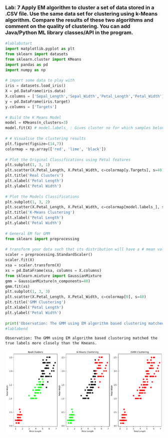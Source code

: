 ### Lab: 7 Apply EM algorithm to cluster a set of data stored in a .CSV file. Use the same data set for clustering using k-Means algorithm. Compare the results of these two algorithms and comment on the quality of clustering. You can add Java/Python ML library classes/API in the program.


```python
#lablabstart
import matplotlib.pyplot as plt 
from sklearn import datasets 
from sklearn.cluster import KMeans 
import pandas as pd
import numpy as np

# import some data to play with 
iris = datasets.load_iris()
X = pd.DataFrame(iris.data)
X.columns = ['Sepal_Length','Sepal_Width','Petal_Length','Petal_Width'] 
y = pd.DataFrame(iris.target)
y.columns = ['Targets']

# Build the K Means Model
model = KMeans(n_clusters=3)
model.fit(X) # model.labels_ : Gives cluster no for which samples belongs to

# # Visualise the clustering results
plt.figure(figsize=(14,7))
colormap = np.array(['red', 'lime', 'black'])

# Plot the Original Classifications using Petal features
plt.subplot(1, 3, 1)
plt.scatter(X.Petal_Length, X.Petal_Width, c=colormap[y.Targets], s=40) 
plt.title('Real Clusters')
plt.xlabel('Petal Length') 
plt.ylabel('Petal Width')

# Plot the Models Classifications
plt.subplot(1, 3, 2)
plt.scatter(X.Petal_Length, X.Petal_Width, c=colormap[model.labels_], s=40) 
plt.title('K-Means Clustering')
plt.xlabel('Petal Length') 
plt.ylabel('Petal Width')

# General EM for GMM
from sklearn import preprocessing

# transform your data such that its distribution will have a # mean value 0 and standard deviation of 1.
scaler = preprocessing.StandardScaler() 
scaler.fit(X)
xsa = scaler.transform(X)
xs = pd.DataFrame(xsa, columns = X.columns)
from sklearn.mixture import GaussianMixture 
gmm = GaussianMixture(n_components=40) 
gmm.fit(xs)
plt.subplot(1, 3, 3)
plt.scatter(X.Petal_Length, X.Petal_Width, c=colormap[0], s=40) 
plt.title('GMM Clustering')
plt.xlabel('Petal Length') 
plt.ylabel('Petal Width')

print('Observation: The GMM using EM algorithm based clustering matched the true labels more closely than the Kmeans.')
#lablabend
```

    Observation: The GMM using EM algorithm based clustering matched the true labels more closely than the Kmeans.
    


    
![png](output_1_1.png)
    

